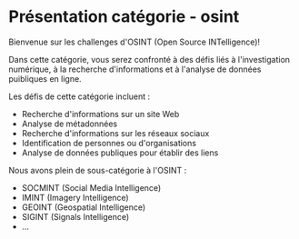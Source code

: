 # Présentation catégorie - osint

Bienvenue sur les challenges d'OSINT (Open Source INTelligence)!

Dans cette catégorie, vous serez confronté à des défis liés à l'investigation numérique, à la recherche d'informations et à l'analyse de données puibliques en ligne.

Les défis de cette catégorie incluent :

- Recherche d'informations sur un site Web
- Analyse de métadonnées
- Recherche d'informations sur les réseaux sociaux
- Identification de personnes ou d'organisations
- Analyse de données publiques pour établir des liens

Nous avons plein de sous-catégorie à l'OSINT :

- SOCMINT (Social Media Intelligence)
- IMINT (Imagery Intelligence)
- GEOINT (Geospatial Intelligence)
- SIGINT (Signals Intelligence)
- ...

